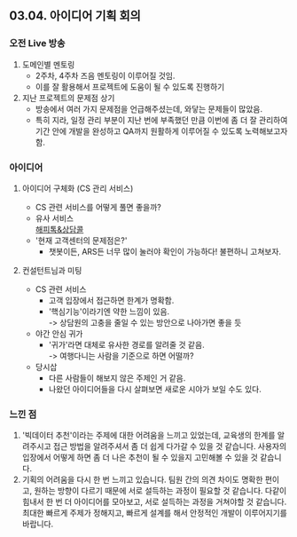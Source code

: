 ## 03.04. 아이디어 기획 회의

### 오전 Live 방송
1. 도메인별 멘토링
    - 2주차, 4주차 즈음 멘토링이 이루어질 것임.
    - 이를 잘 활용해서 프로젝트에 도움이 될 수 있도록 진행하기
2. 지난 프로젝트의 문제점 상기
    - 방송에서 여러 가지 문제점을 언급해주셨는데, 와닿는 문제들이 많았음.
    - 특히 지라, 일정 관리 부분이 지난 번에 부족했던 만큼 이번에 좀 더 잘 관리하여 기간 안에 개발을 완성하고 QA까지 원활하게 이루어질 수 있도록 노력해보고자 함.

### 아이디어
1. 아이디어 구체화 (CS 관리 서비스)
    - CS 관련 서비스를 어떻게 풀면 좋을까?
    - 유사 서비스 </br>
        [해피톡&상담콜](https://home-ars.happytalk.io/)
    - '현재 고객센터의 문제점은?'
        - 챗봇이든, ARS든 너무 많이 눌러야 확인이 가능하다! 불편하니 고쳐보자.

2. 컨설턴트님과 미팅
    - CS 관련 서비스
        - 고객 입장에서 접근하면 한계가 명확함.
        - '핵심기능'이라기엔 약한 느낌이 있음. </br>
            -> 상담원의 고충을 줄일 수 있는 방안으로 나아가면 좋을 듯
    - 야간 안심 귀가
        - '귀가'라면 대체로 유사한 경로를 알려줄 것 같음. </br>
            -> 여행다니는 사람을 기준으로 하면 어떨까?
    - 당시삽
        - 다른 사람들이 해보지 않은 주제인 거 같음.
        - 나왔던 아이디어들을 다시 살펴보면 새로운 시야가 보일 수도 있다.

### 느낀 점
1. '빅데이터 추천'이라는 주제에 대한 어려움을 느끼고 있었는데, 교육생의 한계를 알려주시고 접근 방법을 알려주셔서 좀 더 쉽게 다가갈 수 있을 것 같습니다. 사용자의 입장에서 어떻게 하면 좀 더 나은 추천이 될 수 있을지 고민해볼 수 있을 것 같습니다.
2. 기획의 어려움을 다시 한 번 느끼고 있습니다. 팀원 간의 의견 차이도 명확한 편이고, 원하는 방향이 다르기 때문에 서로 설득하는 과정이 필요할 것 같습니다. 다같이 힘내서 한 번 더 아이디어를 모아보고, 서로 설득하는 과정을 거쳐야할 것 같습니다. 최대한 빠르게 주제가 정해지고, 빠르게 설계를 해서 안정적인 개발이 이루어지기를 바랍니다.